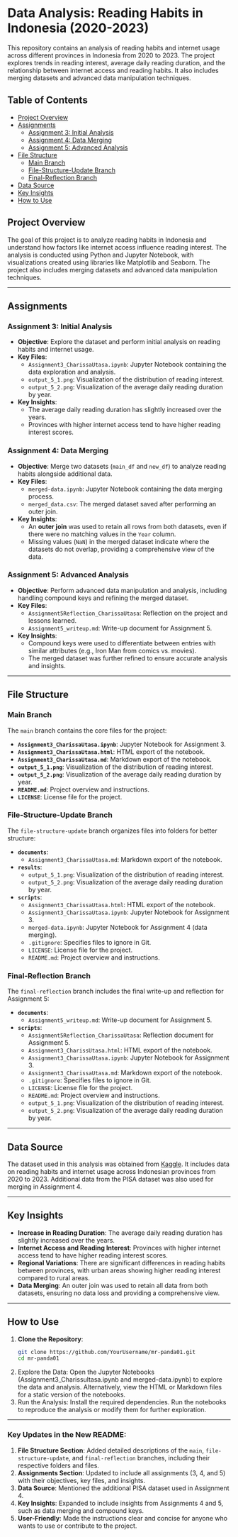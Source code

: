 # Data Analysis: Reading Habits in Indonesia (2020-2023)

This repository contains an analysis of reading habits and internet usage across different provinces in Indonesia from 2020 to 2023. The project explores trends in reading interest, average daily reading duration, and the relationship between internet access and reading habits. It also includes merging datasets and advanced data manipulation techniques.

## Table of Contents
- [Project Overview](#project-overview)
- [Assignments](#assignments)
  - [Assignment 3: Initial Analysis](#assignment-3-initial-analysis)
  - [Assignment 4: Data Merging](#assignment-4-data-merging)
  - [Assignment 5: Advanced Analysis](#assignment-5-advanced-analysis)
- [File Structure](#file-structure)
  - [Main Branch](#main-branch)
  - [File-Structure-Update Branch](#file-structure-update-branch)
  - [Final-Reflection Branch](#final-reflection-branch)
- [Data Source](#data-source)
- [Key Insights](#key-insights)
- [How to Use](#how-to-use)

## Project Overview
The goal of this project is to analyze reading habits in Indonesia and understand how factors like internet access influence reading interest. The analysis is conducted using Python and Jupyter Notebook, with visualizations created using libraries like Matplotlib and Seaborn. The project also includes merging datasets and advanced data manipulation techniques.

---

## Assignments

### Assignment 3: Initial Analysis
- **Objective**: Explore the dataset and perform initial analysis on reading habits and internet usage.
- **Key Files**:
  - `Assignment3_CharissaUtasa.ipynb`: Jupyter Notebook containing the data exploration and analysis.
  - `output_5_1.png`: Visualization of the distribution of reading interest.
  - `output_5_2.png`: Visualization of the average daily reading duration by year.
- **Key Insights**:
  - The average daily reading duration has slightly increased over the years.
  - Provinces with higher internet access tend to have higher reading interest scores.

### Assignment 4: Data Merging
- **Objective**: Merge two datasets (`main_df` and `new_df`) to analyze reading habits alongside additional data.
- **Key Files**:
  - `merged-data.ipynb`: Jupyter Notebook containing the data merging process.
  - `merged_data.csv`: The merged dataset saved after performing an outer join.
- **Key Insights**:
  - An **outer join** was used to retain all rows from both datasets, even if there were no matching values in the `Year` column.
  - Missing values (`NaN`) in the merged dataset indicate where the datasets do not overlap, providing a comprehensive view of the data.

### Assignment 5: Advanced Analysis
- **Objective**: Perform advanced data manipulation and analysis, including handling compound keys and refining the merged dataset.
- **Key Files**:
  - `Assignment5Reflection_CharissaUtasa`: Reflection on the project and lessons learned.
  - `Assignment5_writeup.md`: Write-up document for Assignment 5.
- **Key Insights**:
  - Compound keys were used to differentiate between entries with similar attributes (e.g., Iron Man from comics vs. movies).
  - The merged dataset was further refined to ensure accurate analysis and insights.

---

## File Structure

### Main Branch
The `main` branch contains the core files for the project:
- **`Assignment3_CharissaUtasa.ipynb`**: Jupyter Notebook for Assignment 3.
- **`Assignment3_CharissaUtasa.html`**: HTML export of the notebook.
- **`Assignment3_CharissaUtasa.md`**: Markdown export of the notebook.
- **`output_5_1.png`**: Visualization of the distribution of reading interest.
- **`output_5_2.png`**: Visualization of the average daily reading duration by year.
- **`README.md`**: Project overview and instructions.
- **`LICENSE`**: License file for the project.

### File-Structure-Update Branch
The `file-structure-update` branch organizes files into folders for better structure:
- **`documents`**:
  - `Assignment3_CharissaUtasa.md`: Markdown export of the notebook.
- **`results`**:
  - `output_5_1.png`: Visualization of the distribution of reading interest.
  - `output_5_2.png`: Visualization of the average daily reading duration by year.
- **`scripts`**:
  - `Assignment3_CharissaUtasa.html`: HTML export of the notebook.
  - `Assignment3_CharissaUtasa.ipynb`: Jupyter Notebook for Assignment 3.
  - `merged-data.ipynb`: Jupyter Notebook for Assignment 4 (data merging).
  - `.gitignore`: Specifies files to ignore in Git.
  - `LICENSE`: License file for the project.
  - `README.md`: Project overview and instructions.

### Final-Reflection Branch
The `final-reflection` branch includes the final write-up and reflection for Assignment 5:
- **`documents`**:
  - `Assignment5_writeup.md`: Write-up document for Assignment 5.
- **`scripts`**:
  - `Assignment5Reflection_CharissaUtasa`: Reflection document for Assignment 5.
  - `Assignment3_CharissUtasa.html`: HTML export of the notebook.
  - `Assignment3_CharissaUtasa.ipynb`: Jupyter Notebook for Assignment 3.
  - `Assignment3_CharissaUtasa.md`: Markdown export of the notebook.
  - `.gitignore`: Specifies files to ignore in Git.
  - `LICENSE`: License file for the project.
  - `README.md`: Project overview and instructions.
  - `output_5_1.png`: Visualization of the distribution of reading interest.
  - `output_5_2.png`: Visualization of the average daily reading duration by year.

---

## Data Source
The dataset used in this analysis was obtained from [Kaggle](https://www.kaggle.com/datasets/imaditia/Indonesia-reading-interest-2020-2023/resource-download). It includes data on reading habits and internet usage across Indonesian provinces from 2020 to 2023. Additional data from the PISA dataset was also used for merging in Assignment 4.

---

## Key Insights
- **Increase in Reading Duration**: The average daily reading duration has slightly increased over the years.
- **Internet Access and Reading Interest**: Provinces with higher internet access tend to have higher reading interest scores.
- **Regional Variations**: There are significant differences in reading habits between provinces, with urban areas showing higher reading interest compared to rural areas.
- **Data Merging**: An outer join was used to retain all data from both datasets, ensuring no data loss and providing a comprehensive view.

---

## How to Use
1. **Clone the Repository**:
   ```bash
   git clone https://github.com/YourUsername/mr-panda01.git
   cd mr-panda01
2. Explore the Data:
Open the Jupyter Notebooks (Assignment3_Charissultasa.ipynb and merged-data.ipynb) to explore the data and analysis.
Alternatively, view the HTML or Markdown files for a static version of the notebooks.
3. Run the Analysis:
Install the required dependencies.
Run the notebooks to reproduce the analysis or modify them for further exploration.


---

### **Key Updates in the New README**:
1. **File Structure Section**: Added detailed descriptions of the `main`, `file-structure-update`, and `final-reflection` branches, including their respective folders and files.
2. **Assignments Section**: Updated to include all assignments (3, 4, and 5) with their objectives, key files, and insights.
3. **Data Source**: Mentioned the additional PISA dataset used in Assignment 4.
4. **Key Insights**: Expanded to include insights from Assignments 4 and 5, such as data merging and compound keys.
5. **User-Friendly**: Made the instructions clear and concise for anyone who wants to use or contribute to the project.

